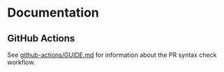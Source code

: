 # Documentation

## GitHub Actions

See [github-actions/GUIDE.md](github-actions/GUIDE.md) for information about the PR syntax check workflow.

